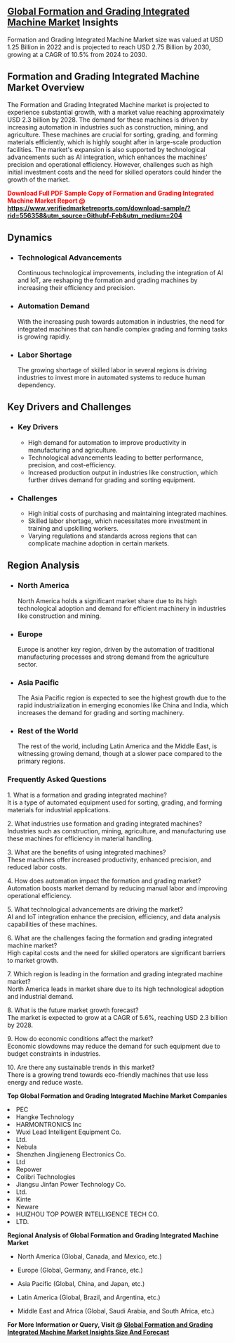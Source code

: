 <h2><a href="https://www.verifiedmarketreports.com/download-sample/?rid=556358&amp;utm_source=Githubf&amp;utm_medium=204" target="_blank">Global Formation and Grading Integrated Machine Market</a> Insights</h2><p>Formation and Grading Integrated Machine Market size was valued at USD 1.25 Billion in 2022 and is projected to reach USD 2.75 Billion by 2030, growing at a CAGR of 10.5% from 2024 to 2030.</p><p> <h2>Formation and Grading Integrated Machine Market Overview</h2> <p>The Formation and Grading Integrated Machine market is projected to experience substantial growth, with a market value reaching approximately USD 2.3 billion by 2028. The demand for these machines is driven by increasing automation in industries such as construction, mining, and agriculture. These machines are crucial for sorting, grading, and forming materials efficiently, which is highly sought after in large-scale production facilities. The market's expansion is also supported by technological advancements such as AI integration, which enhances the machines' precision and operational efficiency. However, challenges such as high initial investment costs and the need for skilled operators could hinder the growth of the market.</p> <p><strong><p><span class=""><span style="color: #ff0000;"><strong>Download Full PDF Sample Copy of Formation and Grading Integrated Machine Market Report</strong> @ </span><a href="https://www.verifiedmarketreports.com/download-sample/?rid=556358&amp;utm_source=Githubf-Feb&amp;utm_medium=204" target="_blank">https://www.verifiedmarketreports.com/download-sample/?rid=556358&amp;utm_source=Githubf-Feb&amp;utm_medium=204</a></span></p></strong></p> <h2>Dynamics</h2> <ul> <li><h3>Technological Advancements</h3>Continuous technological improvements, including the integration of AI and IoT, are reshaping the formation and grading machines by increasing their efficiency and precision.</li> <li><h3>Automation Demand</h3>With the increasing push towards automation in industries, the need for integrated machines that can handle complex grading and forming tasks is growing rapidly.</li> <li><h3>Labor Shortage</h3>The growing shortage of skilled labor in several regions is driving industries to invest more in automated systems to reduce human dependency.</li> </ul> <h2>Key Drivers and Challenges</h2> <ul> <li><h3>Key Drivers</h3> <ul> <li>High demand for automation to improve productivity in manufacturing and agriculture.</li> <li>Technological advancements leading to better performance, precision, and cost-efficiency.</li> <li>Increased production output in industries like construction, which further drives demand for grading and sorting equipment.</li> </ul> </li> <li><h3>Challenges</h3> <ul> <li>High initial costs of purchasing and maintaining integrated machines.</li> <li>Skilled labor shortage, which necessitates more investment in training and upskilling workers.</li> <li>Varying regulations and standards across regions that can complicate machine adoption in certain markets.</li> </ul> </li> </ul> <h2>Region Analysis</h2> <ul> <li><h3>North America</h3>North America holds a significant market share due to its high technological adoption and demand for efficient machinery in industries like construction and mining.</li> <li><h3>Europe</h3>Europe is another key region, driven by the automation of traditional manufacturing processes and strong demand from the agriculture sector.</li> <li><h3>Asia Pacific</h3>The Asia Pacific region is expected to see the highest growth due to the rapid industrialization in emerging economies like China and India, which increases the demand for grading and sorting machinery.</li> <li><h3>Rest of the World</h3>The rest of the world, including Latin America and the Middle East, is witnessing growing demand, though at a slower pace compared to the primary regions.</li> </ul> <h3>Frequently Asked Questions</h3> <p>1. What is a formation and grading integrated machine? <br> It is a type of automated equipment used for sorting, grading, and forming materials for industrial applications. </p> <p>2. What industries use formation and grading integrated machines? <br> Industries such as construction, mining, agriculture, and manufacturing use these machines for efficiency in material handling. </p> <p>3. What are the benefits of using integrated machines? <br> These machines offer increased productivity, enhanced precision, and reduced labor costs. </p> <p>4. How does automation impact the formation and grading market? <br> Automation boosts market demand by reducing manual labor and improving operational efficiency. </p> <p>5. What technological advancements are driving the market? <br> AI and IoT integration enhance the precision, efficiency, and data analysis capabilities of these machines. </p> <p>6. What are the challenges facing the formation and grading integrated machine market? <br> High capital costs and the need for skilled operators are significant barriers to market growth. </p> <p>7. Which region is leading in the formation and grading integrated machine market? <br> North America leads in market share due to its high technological adoption and industrial demand. </p> <p>8. What is the future market growth forecast? <br> The market is expected to grow at a CAGR of 5.6%, reaching USD 2.3 billion by 2028. </p> <p>9. How do economic conditions affect the market? <br> Economic slowdowns may reduce the demand for such equipment due to budget constraints in industries. </p> <p>10. Are there any sustainable trends in this market? <br> There is a growing trend towards eco-friendly machines that use less energy and reduce waste. </p> </p><p><strong>Top Global Formation and Grading Integrated Machine Market Companies</strong></p><div data-test-id=""><p><li>PEC</li><li> Hangke Technology</li><li> HARMONTRONICS Inc</li><li> Wuxi Lead Intelligent Equipment Co.</li><li>Ltd.</li><li> Nebula</li><li> Shenzhen Jingjieneng Electronics Co.</li><li> Ltd</li><li> Repower</li><li> Colibri Technologies</li><li> Jiangsu Jinfan Power Technology Co.</li><li> Ltd.</li><li> Kinte</li><li> Neware</li><li> HUIZHOU TOP POWER INTELLIGENCE TECH CO.</li><li> LTD.</li></p><div><strong>Regional Analysis of&nbsp;Global Formation and Grading Integrated Machine Market</strong></div><ul><li dir="ltr"><p dir="ltr">North America&nbsp;(Global, Canada, and Mexico, etc.)</p></li><li dir="ltr"><p dir="ltr">Europe (Global, Germany, and France, etc.)</p></li><li dir="ltr"><p dir="ltr">Asia Pacific&nbsp;(Global, China, and Japan, etc.)</p></li><li dir="ltr"><p dir="ltr">Latin America&nbsp;(Global, Brazil, and Argentina, etc.)</p></li><li dir="ltr">Middle East and Africa&nbsp;(Global, Saudi Arabia, and South Africa, etc.)</li></ul><p><strong>For More Information or Query, Visit @&nbsp;</strong><strong><a href="https://www.verifiedmarketreports.com/product/formation-and-grading-integrated-machine-market/?utm_source=Githubf&amp;utm_medium=204" target="_blank">Global Formation and Grading Integrated Machine Market Insights Size And Forecast</a></strong></p></div>
